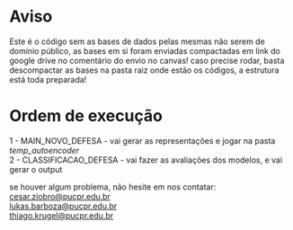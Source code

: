# Aviso
Este é o código sem as bases de dados pelas mesmas não serem de domínio público, as bases em si foram enviadas compactadas em link do google drive no comentário do envio no canvas! caso precise rodar, basta descompactar as bases na pasta raiz onde estão os códigos, a estrutura está toda preparada!

# Ordem de execução

1 - MAIN_NOVO_DEFESA - vai gerar as representações e jogar na pasta *temp_autoencoder*\
2 - CLASSIFICACAO_DEFESA - vai fazer as avaliações dos modelos, e vai gerar o output

se houver algum problema, não hesite em nos contatar:\
cesar.ziobro@pucpr.edu.br\
lukas.barboza@pucpr.edu.br\
thiago.krugel@pucpr.edu.br